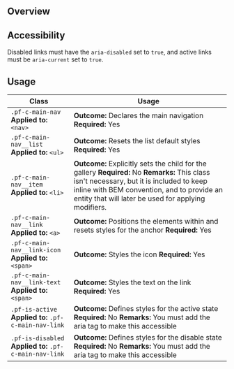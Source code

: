 ## Overview


## Accessibility

Disabled links must have the `aria-disabled` set to `true`, and active links must be `aria-current` set to `true`.

## Usage

| Class | Usage |
| -- | -- |
| `.pf-c-main-nav` **Applied to:** `<nav>` |  **Outcome:** Declares the main navigation **Required:** Yes |
| `.pf-c-main-nav__list` **Applied to:** `<ul>` |  **Outcome:** Resets the list default styles **Required:** Yes |
| `.pf-c-main-nav__item` **Applied to:** `<li>` |  **Outcome:** Explicitly sets the child for the gallery **Required:** No **Remarks:** This class isn't necessary, but it is included to keep inline with BEM convention, and to provide an entity that will later be used for applying modifiers.
| `.pf-c-main-nav__link` **Applied to:** `<a>` |  **Outcome:** Positions the elements within and resets styles for the anchor **Required:** Yes
| `.pf-c-main-nav__link-icon` **Applied to:** `<span>` |  **Outcome:** Styles the icon  **Required:** Yes |
| `.pf-c-main-nav__link-text` **Applied to:** `<span>` |  **Outcome:** Styles the text on the link  **Required:** Yes |
| `.pf-is-active` **Applied to:** `.pf-c-main-nav-link` |  **Outcome:** Defines styles for the active state **Required:** No **Remarks:** You must add the aria tag to make this accessible |
| `.pf-is-disabled` **Applied to:** `.pf-c-main-nav-link` |  **Outcome:** Defines styles for the disable state **Required:** No **Remarks:** You must add the aria tag to make this accessible |
